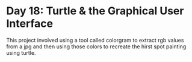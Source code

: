 # Day 18: Turtle & the Graphical User Interface

This project involved using a tool called colorgram to extract rgb values from a jpg and then using those colors to recreate the hirst spot painting using turtle.